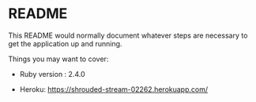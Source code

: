 # README

This README would normally document whatever steps are necessary to get the
application up and running.

Things you may want to cover:

* Ruby version : 2.4.0

* Heroku: https://shrouded-stream-02262.herokuapp.com/